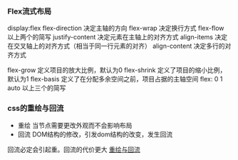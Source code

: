 
### Flex流式布局
display:flex
flex-direction  决定主轴的方向
flex-wrap  决定换行方式
flex-flow 以上两个的简写
justify-content 决定元素在主轴上的对齐方式
align-items  决定在交叉轴上的对齐方式（相当于同一行元素的对齐）
align-content  决定多行的对齐方式

flex-grow 定义项目的放大比例，默认为0
flex-shrink 定义了项目的缩小比例，默认为1
flex-basis 定义了在分配多余空间之前，项目占据的主轴空间
flex: 0 1 auto  以上三个的简写

### css的重绘与回流
* 重绘
当节点需要更改外观而不会影响布局
* 回流
DOM结构的修改，引发dom结构的改变，发生回流

回流必定会引起重。回流的代价更大
[重绘与回流](https://blog.csdn.net/qq_42269433/article/details/81133772)

